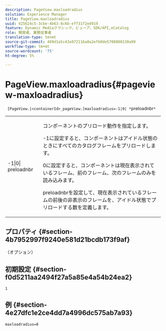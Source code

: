 ```yaml
---
description: PageView.maxloadradius
solution: Experience Manager
title: PageView.maxloadradius
uuid: 425624c5-3cbe-4b63-8c6b-eff31f2ed919
feature: Dynamic Mediaクラシック，ビューア，SDK/API,eCatalog
role: 開発者、業務従事者
translation-type: tm+mt
source-git-commit: 469d1a5c43a972116a8a2efb0de5708800130a99
workflow-type: tm+mt
source-wordcount: '75'
ht-degree: 5%

---
```



# PageView.maxloadradius{#pageview-maxloadradius}

` [PageView.|<containerId>_pageView.]maxloadradius=-1|0| *`preloadnbr`*`

<table id="table_985ADD6C9BD04C629A84C9C625CCCFEB"> 
 <tbody> 
  <tr> 
   <td colname="col1"> <p><span class="codeph">-1|0|<span class="varname"> preloadnbr</span></span> </p> </td> 
   <td colname="col2"> <p>コンポーネントのプリロード動作を指定します。 </p> <p><span class="codeph"> -1</span>に設定すると、コンポーネントはアイドル状態のときにすべてのカタログフレームをプリロードします。 </p> <p> <span class="codeph"> 0</span>に設定すると、コンポーネントは現在表示されているフレーム、前のフレーム、次のフレームのみを読み込みます。 </p> <p><span class="codeph"><span class="varname"> preloadnbr</span></span>を設定して、現在表示されているフレームの前後の非表示のフレームを、アイドル状態でプリロードする数を定義します。 </p> </td> 
  </tr> 
 </tbody> 
</table>

## プロパティ {#section-4b7952997f9240e581d21bcdb173f9af}

（オプション）

## 初期設定 {#section-f0d5211aa2494f27a5a85e4a54b24ea2}

`1`

## 例 {#section-4e27dfc1e2ce4dd7a4996dc575ab7a93}

`maxloadradius=0`
